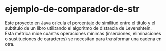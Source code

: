 # ejemplo-de-comparador-de-str
Este proyecto en Java calcula el porcentaje de similitud entre el título y el subtítulo de un libro utilizando el algoritmo de distancia de Levenshtein. Esta métrica mide cuántas operaciones mínimas (inserciones, eliminaciones o sustituciones de caracteres) se necesitan para transformar una cadena en otra.
